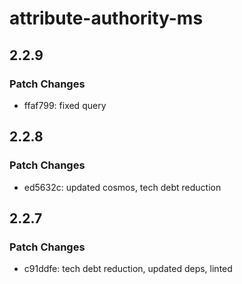 # attribute-authority-ms

## 2.2.9

### Patch Changes

- ffaf799: fixed query

## 2.2.8

### Patch Changes

- ed5632c: updated cosmos, tech debt reduction

## 2.2.7

### Patch Changes

- c91ddfe: tech debt reduction, updated deps, linted
